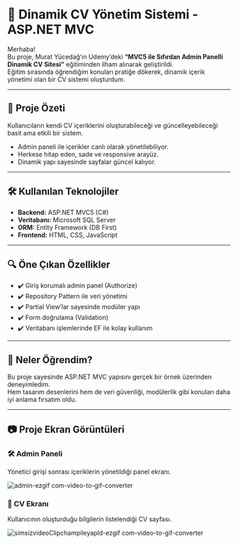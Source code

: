 # 💼 Dinamik CV Yönetim Sistemi - ASP.NET MVC

Merhaba!  
Bu proje, Murat Yücedağ’ın Udemy’deki **“MVC5 ile Sıfırdan Admin Panelli Dinamik CV Sitesi”** eğitiminden ilham alınarak geliştirildi.  
Eğitim sırasında öğrendiğim konuları pratiğe dökerek, dinamik içerik yönetimi olan bir CV sistemi oluşturdum.

---

## 📌 Proje Özeti

Kullanıcıların kendi CV içeriklerini oluşturabileceği ve güncelleyebileceği basit ama etkili bir sistem.

- Admin paneli ile içerikler canlı olarak yönetilebiliyor.
- Herkese hitap eden, sade ve responsive arayüz.
- Dinamik yapı sayesinde sayfalar güncel kalıyor.

---

## 🛠️ Kullanılan Teknolojiler

- **Backend:** ASP.NET MVC5 (C#)
- **Veritabanı:** Microsoft SQL Server
- **ORM:** Entity Framework (DB First)
- **Frontend:** HTML, CSS, JavaScript

---

## 🔍 Öne Çıkan Özellikler

- ✔️ Giriş korumalı admin panel (Authorize)
- ✔️ Repository Pattern ile veri yönetimi
- ✔️ Partial View’lar sayesinde modüler yapı
- ✔️ Form doğrulama (Validation)
- ✔️ Veritabanı işlemlerinde EF ile kolay kullanım

---

## 💬 Neler Öğrendim?

Bu proje sayesinde ASP.NET MVC yapısını gerçek bir örnek üzerinden deneyimledim.  
Hem tasarım desenlerini hem de veri güvenliği, modülerlik gibi konuları daha iyi anlama fırsatım oldu.

---

## 📷 Proje Ekran Görüntüleri

### 🛠️ Admin Paneli  

Yönetici girişi sonrası içeriklerin yönetildiği panel ekranı.

![admin-ezgif com-video-to-gif-converter](https://github.com/user-attachments/assets/33e92f95-0743-447b-8166-4d3697557de2)

### 👤 CV Ekranı  

Kullanıcının oluşturduğu bilgilerin listelendiği CV sayfası.

![simsizvideoClipchampileyapld-ezgif com-video-to-gif-converter](https://github.com/user-attachments/assets/2fefe656-c09f-4695-8044-dc9f84aeaec7)





